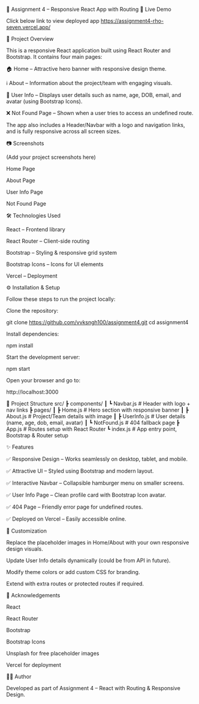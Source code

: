 📘 Assignment 4 – Responsive React App with Routing
🚀 Live Demo

Click below link to view deployed app
https://assignment4-rho-seven.vercel.app/

📌 Project Overview

This is a responsive React application built using React Router and Bootstrap.
It contains four main pages:

🏠 Home – Attractive hero banner with responsive design theme.

ℹ️ About – Information about the project/team with engaging visuals.

👤 User Info – Displays user details such as name, age, DOB, email, and avatar (using Bootstrap Icons).

❌ Not Found Page – Shown when a user tries to access an undefined route.

The app also includes a Header/Navbar with a logo and navigation links, and is fully responsive across all screen sizes.

📷 Screenshots

(Add your project screenshots here)

Home Page

About Page

User Info Page

Not Found Page

🛠️ Technologies Used

React – Frontend library

React Router – Client-side routing

Bootstrap – Styling & responsive grid system

Bootstrap Icons – Icons for UI elements

Vercel – Deployment

⚙️ Installation & Setup

Follow these steps to run the project locally:

Clone the repository:

git clone https://github.com/vvksngh100/assignment4.git
cd assignment4


Install dependencies:

npm install


Start the development server:

npm start


Open your browser and go to:

http://localhost:3000

📂 Project Structure
src/
 ┣ components/
 ┃ ┗ Navbar.js        # Header with logo + nav links
 ┣ pages/
 ┃ ┣ Home.js          # Hero section with responsive banner
 ┃ ┣ About.js         # Project/Team details with image
 ┃ ┣ UserInfo.js      # User details (name, age, dob, email, avatar)
 ┃ ┗ NotFound.js      # 404 fallback page
 ┣ App.js             # Routes setup with React Router
 ┗ index.js           # App entry point, Bootstrap & Router setup

✨ Features

✅ Responsive Design – Works seamlessly on desktop, tablet, and mobile.

✅ Attractive UI – Styled using Bootstrap and modern layout.

✅ Interactive Navbar – Collapsible hamburger menu on smaller screens.

✅ User Info Page – Clean profile card with Bootstrap Icon avatar.

✅ 404 Page – Friendly error page for undefined routes.

✅ Deployed on Vercel – Easily accessible online.

🎨 Customization

Replace the placeholder images in Home/About with your own responsive design visuals.

Update User Info details dynamically (could be from API in future).

Modify theme colors or add custom CSS for branding.

Extend with extra routes or protected routes if required.

🙏 Acknowledgements

React

React Router

Bootstrap

Bootstrap Icons

Unsplash
 for free placeholder images

Vercel
 for deployment

👨‍💻 Author

Developed as part of Assignment 4 – React with Routing & Responsive Design.